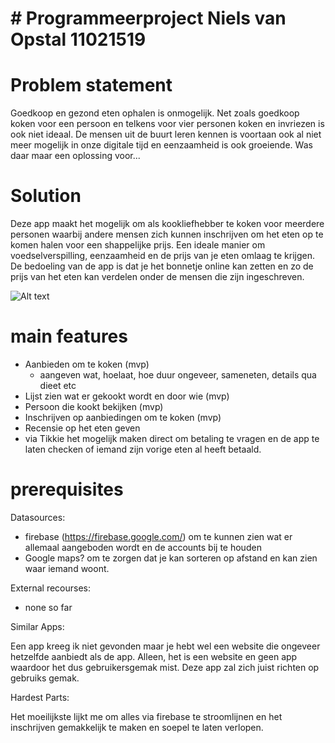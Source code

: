 # # Programmeerproject Niels van Opstal 11021519

# Problem statement

Goedkoop en gezond eten ophalen is onmogelijk. Net zoals goedkoop koken voor een persoon en telkens voor vier personen koken en invriezen is ook niet ideaal. De mensen uit de buurt leren kennen is voortaan ook al niet meer mogelijk in onze digitale tijd en eenzaamheid is ook groeiende. Was daar maar een oplossing voor...
# Solution

Deze app maakt het mogelijk om als kookliefhebber te koken voor meerdere personen waarbij andere mensen zich kunnen inschrijven om het eten op te komen halen voor een shappelijke prijs. Een ideale manier om voedselverspilling, eenzaamheid en de prijs van je eten omlaag te krijgen. De bedoeling van de app is dat je het bonnetje online kan zetten en zo de prijs van het eten kan verdelen onder de mensen die zijn ingeschreven. 

![Alt text](https://github.com/nielske31/EetMee/blob/master/doc/design_idea.png)

# main features

- Aanbieden om te koken (mvp)
    - aangeven wat, hoelaat, hoe duur ongeveer, sameneten, details qua dieet etc
- Lijst zien wat er gekookt wordt en door wie (mvp)
- Persoon die kookt bekijken (mvp)
- Inschrijven op aanbiedingen om te koken (mvp)
- Recensie op het eten geven 
- via Tikkie het mogelijk maken direct om betaling te vragen en de app te laten checken of iemand zijn vorige eten al heeft betaald.

# prerequisites

Datasources:

- firebase (https://firebase.google.com/) om te kunnen zien wat er allemaal aangeboden wordt en de accounts bij te houden
- Google maps? om te zorgen dat je kan sorteren op afstand en kan zien waar iemand woont.

External recourses:

- none so far

Similar Apps:

Een app kreeg ik niet gevonden maar je hebt wel een website die ongeveer hetzelfde aanbiedt als de app. Alleen, het is een website en geen app waardoor het dus gebruikersgemak mist. Deze app zal zich juist richten op gebruiks gemak.

Hardest Parts:

Het moeilijkste lijkt me om alles via firebase te stroomlijnen en het inschrijven gemakkelijk te maken en soepel te laten verlopen. 
